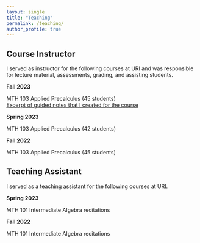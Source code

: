 ```yaml
---
layout: single
title: "Teaching"
permalink: /teaching/
author_profile: true
---
```




## Course Instructor

I served as instructor for the following courses at URI and was responsible for lecture material, assessments, grading, and assisting students.

<b>Fall 2023</b>

MTH 103 Applied Precalculus (45 students)<br/>
[Excerpt of guided notes that I created for the course](/files/mth103-sample-notes.pdf)

<b>Spring 2023</b>

MTH 103 Applied Precalculus (42 students)

<b>Fall 2022</b>

MTH 103 Applied Precalculus (45 students)


## Teaching Assistant

I served as a teaching assistant for the following courses at URI.

<b>Spring 2023</b>

MTH 101 Intermediate Algebra recitations

<b>Fall 2022</b>

MTH 101 Intermediate Algebra recitations